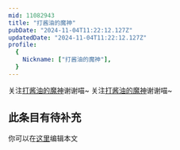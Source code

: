 ```yaml
---
mid: 11082943
title: "打酱油的魔神"
pubDate: "2024-11-04T11:22:12.127Z"
updatedDate: "2024-11-04T11:22:12.127Z"
profile:
  {
    Nickname: ["打酱油的魔神"],
  }
---
```


关注[打酱油的魔神](https://space.bilibili.com/11082943)谢谢喵~ 关注[打酱油的魔神](https://space.bilibili.com/11082943)谢谢喵~

## 此条目有待补充
你可以在[这里](https://github.com/Yuhanawa/VTuber.ICU-Content/edit/master/v/打酱油的魔神/index.md)编辑本文
